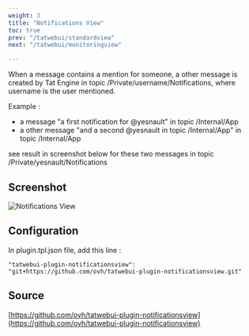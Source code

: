 ```yaml
---
weight: 3
title: "Notifications View"
toc: true
prev: "/tatwebui/standardview"
next: "/tatwebui/monitoringview"

---
```


When a message contains a mention for someone, a other message is created by Tat Engine in topic
/Private/username/Notifications, where username is the user mentioned.

Example :

* a message "a first notification for @yesnault" in topic /Internal/App
* a other message "and a second @yesnault in topic /Internal/App" in topic /Internal/App

see result in screenshot below for these two messages in topic /Private/yesnault/Notifications

## Screenshot

![Notifications View](/imgs/tatwebui-notifications-view.png?width=80%)

## Configuration
In plugin.tpl.json file, add this line :

```
"tatwebui-plugin-notificationsview": "git+https://github.com/ovh/tatwebui-plugin-notificationsview.git"
```

## Source
[https://github.com/ovh/tatwebui-plugin-notificationsview](https://github.com/ovh/tatwebui-plugin-notificationsview)

